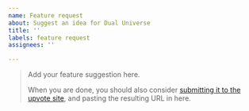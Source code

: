 ```yaml
---
name: Feature request
about: Suggest an idea for Dual Universe
title: ''
labels: feature request
assignees: ''

---
```


> Add your feature suggestion here.
> 
> When you are done, you should also consider [submitting it to the upvote site](https://upvote.dualuniverse.game/suggestions/add), and pasting the resulting URL in here.
